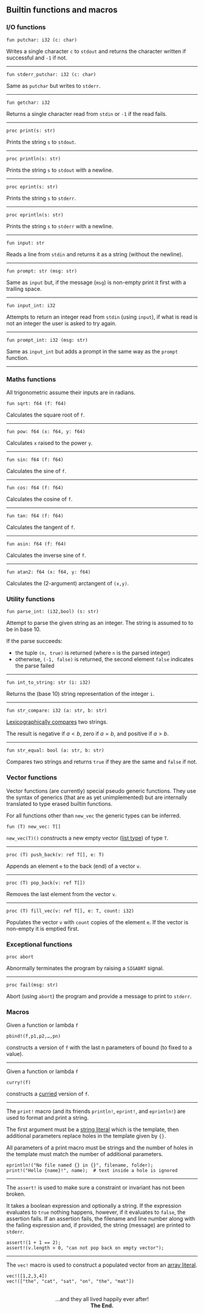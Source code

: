 ## Builtin functions and macros

### I/O functions

```mank
fun putchar: i32 (c: char)
```

Writes a single character `c` to `stdout` and returns the character written if successful and `-1` if not.

---

```mank
fun stderr_putchar: i32 (c: char)
```
Same as `putchar` but writes to `stderr`.

---

```mank
fun getchar: i32
```
Returns a single character read from `stdin` or `-1` if the read fails.

---

```mank
proc print(s: str)
```
Prints the string `s` to `stdout`.

---

```mank
proc println(s: str)
```
Prints the string `s` to `stdout` with a newline.

---

```mank
proc eprint(s: str)
```
Prints the string `s` to `stderr`.

---

```mank
proc eprintln(s: str)
```
Prints the string `s` to `stderr` with a newline.

---

```mank
fun input: str
```
Reads a line from `stdin` and returns it as a string (without the newline).

---

```mank
fun prompt: str (msg: str)
```
Same as `input` but, if the message (`msg`) is non-empty print it first with a trailing space.

---

```mank
fun input_int: i32
```
Attempts to return an integer read from `stdin` (using `input`), if what is read is not an integer the user is asked to try again.

---

```mank
fun prompt_int: i32 (msg: str)
```
Same as `input_int` but adds a prompt in the same way as the `prompt` function.

---

### Maths functions

All trigonometric assume their inputs are in radians.

```mank
fun sqrt: f64 (f: f64)
```
Calculates the square root of `f`.

---

```mank
fun pow: f64 (x: f64, y: f64)
```
Calculates `x` raised to the power `y`.

---

```mank
fun sin: f64 (f: f64)
```
Calculates the sine of `f`.

---

```mank
fun cos: f64 (f: f64)
```
Calculates the cosine of `f`.

---

```mank
fun tan: f64 (f: f64)
```
Calculates the tangent of `f`.

---

```mank
fun asin: f64 (f: f64)
```
Calculates the inverse sine of `f`.

---

```mank
fun atan2: f64 (x: f64, y: f64)
```
Calculates the (2-argument) arctangent of `(x,y)`.

### Utility functions

```mank
fun parse_int: (i32,bool) (s: str)
```

Attempt to parse the given string as an integer. The string is assumed to
to be in base 10.


If the parse succeeds:
  - the tuple `(n, true)` is returned (where `n` is the parsed integer)
  - otherwise, `(-1, false)` is returned, the second element `false` indicates the parse failed

---

```mank
fun int_to_string: str (i: i32)
```
Returns the (base 10) string representation of the integer `i`.

---

```mank
fun str_compare: i32 (a: str, b: str)
```
[Lexicographically compares](https://en.wikipedia.org/wiki/Lexicographic_order) two strings.

The result is negative if $a \lt b$, zero if $a = b$, and positive if $a \gt b$.

---

```mank
fun str_equal: bool (a: str, b: str)
```

Compares two strings and returns `true` if they are the same and `false` if not.

### Vector functions

Vector functions (are currently) special pseudo generic functions.
They use the syntax of generics (that are as yet unimplemented) but are internally
translated to type erased builtin functions.


For all functions other than `new_vec` the generic types can be inferred.

```
fun (T) new_vec: T[]
```
`new_vec(T)()` constructs a new empty vector ([list type](#list-types)) of type `T`.

---

```
proc (T) push_back(v: ref T[], e: T)
```
Appends an element `e` to the back (end) of a vector `v`.

---

```
proc (T) pop_back(v: ref T[])
```
Removes the last element from the vector `v`.

---

```
proc (T) fill_vec(v: ref T[], e: T, count: i32)
```
Populates the vector `v` with `count` copies of the element `e`. If the vector
is non-empty it is emptied first.


### Exceptional functions

```mank
proc abort
```
Abnormally terminates the program by raising a `SIGABRT` signal.

---

```mank
proc fail(msg: str)
```

Abort (using `abort`) the program and provide a message to print to `stderr`.

### Macros

Given a function or lambda `f`

```mank
pbind!(f,p1,p2,…,pn)
```
constructs a version of `f` with the last n parameters of bound (to fixed to a value).

---

Given a function or lambda `f`

```mank
curry!(f)
```
constructs a [curried](https://en.wikipedia.org/wiki/Currying) version of `f`.

---

The `print!` macro (and its friends `println!`, `eprint!`, and `eprintln!`) are
used to format and print a string.


The first argument must be a [string literal](#string-literals) which is the
template, then additional parameters replace holes in the template given by `{}`.


All parameters of a print macro must be strings and the number of holes in
the template must match the number of additional parameters.

```mank
eprintln!("No file named {} in {}", filename, folder);
print!("Hello {name}!", name);  # text inside a hole is ignored
```

---

The `assert!` is used to make sure a constraint or invariant has not been broken.


It takes a boolean expression and optionally a string. If the expression
evaluates to `true` nothing happens, however, if it evaluates to `false`, the
assertion fails. If an assertion fails, the filename and line number along with the
failing expression and, if provided, the string (message) are printed to `stderr`.

```mank
assert!(1 + 1 == 2);
assert!(v.length > 0, "can not pop back on empty vector");
```

---

The `vec!` macro is used to construct a populated vector from an [array literal](#array-literals).

```mank
vec!([1,2,3,4])
vec!(["the", "cat", "sat", "on", "the", "mat"])
```

<br/>
<div style="text-align:center ">
...and they all lived happily ever after!<br/>
<b>The End.</b>
</div>

